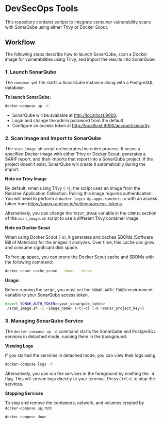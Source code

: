 # DevSecOps Tools

This repository contains scripts to integrate container vulnerability scans with SonarQube using either Trivy or Docker Scout.

## Workflow

The following steps describe how to launch SonarQube, scan a Docker image for vulnerabilities using Trivy, and import the results into SonarQube.

### 1. Launch SonarQube

The `compose.yml` file starts a SonarQube instance along with a PostgreSQL database.

**To launch SonarQube:**

```bash
docker-compose up -d
```

* SonarQube will be available at [http://localhost:9000](http://localhost:9000).
* Login and change the admin password from the default.
* Configure an access token at [http://localhost:9000/account/security](http://localhost:9000/account/security).

### 2. Scan Image and Import to SonarQube

The `scan_image.sh` script orchestrates the entire process. It scans a specified Docker image with either Trivy or Docker Scout, generates a SARIF report, and then imports that report into a SonarQube project. If the project doesn't exist, SonarQube will create it automatically during the import.

**Note on Trivy Image**

By default, when using Trivy (`-t`), the script uses an image from the Rancher Application Collection. Pulling this image requires authentication. You will need to perform a `docker login dp.apps.rancher.io` with an access token from https://apps.rancher.io/settings/access-tokens.

Alternatively, you can change the `TRIVY_IMAGE` variable in the `CONFIG` section of the `scan_image.sh` script to use a different Trivy container image.

**Note on Docker Scout**

When using Docker Scout (`-d`), it generates and caches SBOMs (Software Bill of Materials) for the images it analyzes. Over time, this cache can grow and consume significant disk space.

To free up space, you can prune the Docker Scout cache and SBOMs with the following command:

```bash
docker scout cache prune --sboms --force
```

**Usage:**

Before running the script, you must set the `SONAR_AUTH_TOKEN` environment variable to your SonarQube access token.

```bash
export SONAR_AUTH_TOKEN=<your_sonarqube_token>
./scan_image.sh -i <image_name> {-t|-d} [-k <sonar_project_key>]
```

### 3. Managing SonarQube Service

The `docker-compose up -d` command starts the SonarQube and PostgreSQL services in detached mode, running them in the background.

**Viewing Logs**

If you started the services in detached mode, you can view their logs using:

```bash
docker-compose logs -f
```

Alternatively, you can run the services in the foreground by omitting the `-d` flag. This will stream logs directly to your terminal. Press `Ctrl+C` to stop the services.

**Stopping Services**

To stop and remove the containers, network, and volumes created by `docker-compose up`, run:

```bash
docker-compose down
```
